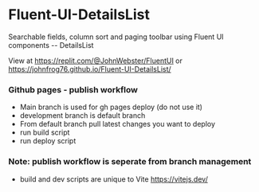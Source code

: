 # Fluent-UI-DetailsList
Searchable fields, column sort and paging toolbar using Fluent UI components -- DetailsList

View at https://replit.com/@JohnWebster/FluentUI
or https://johnfrog76.github.io/Fluent-UI-DetailsList/

### Github pages - publish workflow
* Main branch is used for gh pages deploy (do not use it)
* development branch is default branch
* From default branch pull latest changes you want to deploy
* run build script
* run deploy script

### Note: publish workflow is seperate from branch management
* build and dev scripts are unique to Vite https://vitejs.dev/